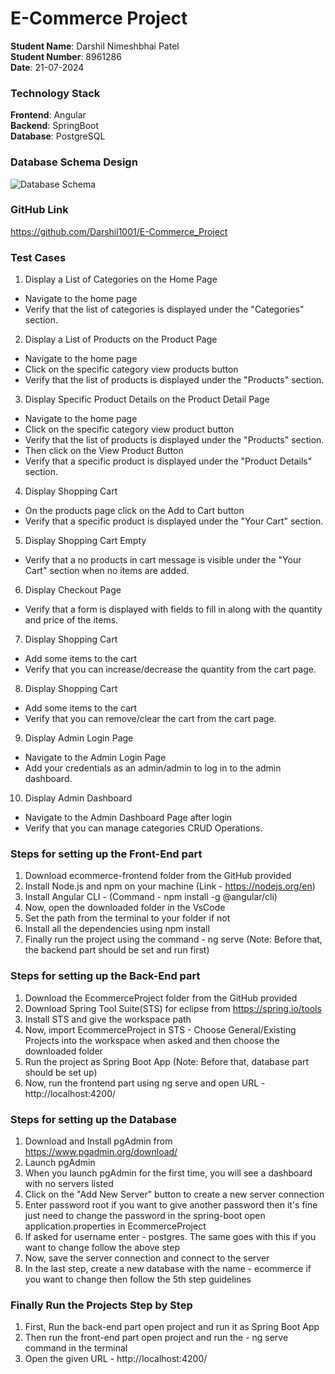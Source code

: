 # E-Commerce Project

**Student Name**: Darshil Nimeshbhai Patel  
**Student Number**: 8961286  
**Date**: 21-07-2024

### Technology Stack

**Frontend**: Angular  
**Backend**: SpringBoot  
**Database**: PostgreSQL

### Database Schema Design
![Database Schema](https://github.com/user-attachments/assets/5df5daba-0612-4daa-8d60-3fa6af58bbc9)

### GitHub Link
https://github.com/Darshil1001/E-Commerce_Project

### Test Cases
1) Display a List of Categories on the Home Page
  - Navigate to the home page
  - Verify that the list of categories is displayed under the "Categories" section.
2) Display a List of Products on the Product Page
  - Navigate to the home page
  - Click on the specific category view products button
  - Verify that the list of products is displayed under the "Products" section.
3) Display Specific Product Details on the Product Detail Page
  - Navigate to the home page
  - Click on the specific category view product button
  - Verify that the list of products is displayed under the "Products" section.
  - Then click on the View Product Button
  - Verify that a specific product is displayed under the "Product Details" section.
4) Display Shopping Cart
  - On the products page click on the Add to Cart button
  - Verify that a specific product is displayed under the "Your Cart" section.
5) Display Shopping Cart Empty
  - Verify that a no products in cart message is visible under the "Your Cart" section when no items are added.
6) Display Checkout Page
  - Verify that a form is displayed with fields to fill in along with the quantity and price of the items.
7) Display Shopping Cart
  - Add some items to the cart
  - Verify that you can increase/decrease the quantity from the cart page.
8) Display Shopping Cart
  - Add some items to the cart
  - Verify that you can remove/clear the cart from the cart page.
9) Display Admin Login Page
  - Navigate to the Admin Login Page
  - Add your credentials as an admin/admin to log in to the admin dashboard.
10) Display Admin Dashboard
  - Navigate to the Admin Dashboard Page after login
  - Verify that you can manage categories CRUD Operations.
    
### Steps for setting up the Front-End part
1) Download ecommerce-frontend folder from the GitHub provided
2) Install Node.js and npm on your machine (Link - https://nodejs.org/en) 
3) Install Angular CLI - (Command - npm install -g @angular/cli)
4) Now, open the downloaded folder in the VsCode
5) Set the path from the terminal to your folder if not
6) Install all the dependencies using npm install
7) Finally run the project using the command - ng serve (Note: Before that, the backend part should be set and run first)

### Steps for setting up the Back-End part
1) Download the EcommerceProject folder from the GitHub provided
2) Download Spring Tool Suite(STS) for eclipse from https://spring.io/tools
3) Install STS and give the workspace path
4) Now, import EcommerceProject in STS - Choose General/Existing Projects into the workspace when asked and then choose the downloaded folder
5) Run the project as Spring Boot App (Note: Before that, database part should be set up)
6) Now, run the frontend part using ng serve and open URL - http://localhost:4200/

### Steps for setting up the Database
1) Download and Install pgAdmin from https://www.pgadmin.org/download/
2) Launch pgAdmin
3) When you launch pgAdmin for the first time, you will see a dashboard with no servers listed
4) Click on the "Add New Server" button to create a new server connection
5) Enter password root if you want to give another password then it's fine just need to change the password in the spring-boot open application.properties in EcommerceProject
6) If asked for username enter - postgres. The same goes with this if you want to change follow the above step
7) Now, save the server connection and connect to the server
8) In the last step, create a new database with the name - ecommerce if you want to change then follow the 5th step guidelines

### Finally Run the Projects Step by Step
1) First, Run the back-end part open project and run it as Spring Boot App
2) Then run the front-end part open project and run the - ng serve command in the terminal
3) Open the given URL - http://localhost:4200/
